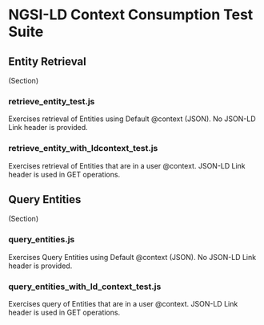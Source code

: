 # NGSI-LD Context Consumption Test Suite

## Entity Retrieval

(Section)

### retrieve_entity_test.js

Exercises retrieval of Entities using Default @context (JSON). No JSON-LD Link header is provided. 

### retrieve_entity_with_ldcontext_test.js

Exercises retrieval of Entities that are in a user @context. JSON-LD Link header is used in GET operations. 

## Query Entities

(Section)

### query_entities.js

Exercises Query Entities using Default @context (JSON). No JSON-LD Link header is provided.

### query_entities_with_ld_context_test.js

Exercises query of Entities that are in a user @context. JSON-LD Link header is used in GET operations. 
